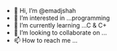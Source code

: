 - 👋 Hi, I’m @emadjshah
- 👀 I’m interested in ...programming
- 🌱 I’m currently learning ...C & C+
- 💞️ I’m looking to collaborate on ...
- 📫 How to reach me ...

<!---
emadjshah/emadjshah is a ✨ special ✨ repository because its `README.md` (this file) appears on your GitHub profile.
You can click the Preview link to take a look at your changes.
--->
